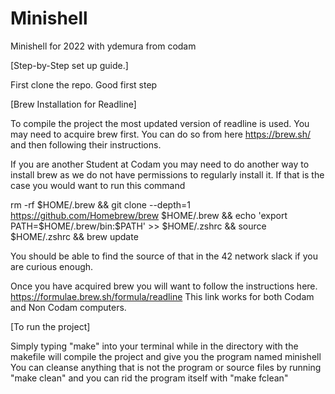 # Minishell
Minishell for 2022 with ydemura from codam

[Step-by-Step set up guide.]

First clone the repo. Good first step

[Brew Installation for Readline]

To compile the project the most updated version of readline is used. You may need to acquire brew first. You can do so from here https://brew.sh/ and then following their instructions.

If you are another Student at Codam you may need to do another way to install brew as we do not have permissions to regularly install it. If that is the case you would want to run this command

rm -rf $HOME/.brew && git clone --depth=1 https://github.com/Homebrew/brew $HOME/.brew && echo 'export PATH=$HOME/.brew/bin:$PATH' >> $HOME/.zshrc && source $HOME/.zshrc && brew update

You should be able to find the source of that in the 42 network slack if you are curious enough.

Once you have acquired brew you will want to follow the instructions here.
https://formulae.brew.sh/formula/readline This link works for both Codam and Non Codam computers.

[To run the project]

Simply typing "make" into your terminal while in the directory with the makefile
will compile the project and give you the program named minishell
You can cleanse anything that is not the program or source files by running "make clean" and you can rid the program itself with "make fclean"